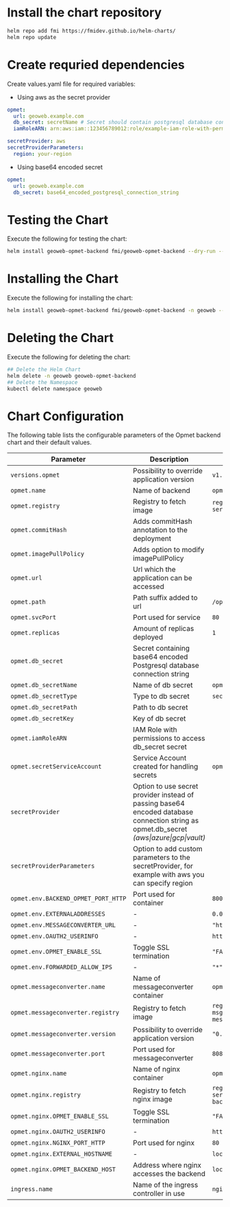 # Install the chart repository

```bash
helm repo add fmi https://fmidev.github.io/helm-charts/
helm repo update
```

# Create requried dependencies

Create values.yaml file for required variables:
* Using aws as the secret provider
```yaml
opmet: 
  url: geoweb.example.com
  db_secret: secretName # Secret should contain postgresql database connection string
  iamRoleARN: arn:aws:iam::123456789012:role/example-iam-role-with-permissions-to-secret

secretProvider: aws
secretProviderParameters:
  region: your-region
```

* Using base64 encoded secret
```yaml
opmet:
  url: geoweb.example.com
  db_secret: base64_encoded_postgresql_connection_string
```

# Testing the Chart
Execute the following for testing the chart:

```bash
helm install geoweb-opmet-backend fmi/geoweb-opmet-backend --dry-run --debug -n geoweb --values=./values.yaml
```

# Installing the Chart

Execute the following for installing the chart:

```bash
helm install geoweb-opmet-backend fmi/geoweb-opmet-backend -n geoweb --values=./values.yaml
```

# Deleting the Chart
Execute the following for deleting the chart:

```bash
## Delete the Helm Chart
helm delete -n geoweb geoweb-opmet-backend
## Delete the Namespace
kubectl delete namespace geoweb
```

# Chart Configuration
The following table lists the configurable parameters of the Opmet backend chart and their default values.

| Parameter | Description | Default |
| - | - | - |
| `versions.opmet` | Possibility to override application version | `v1.0.0` |
| `opmet.name` | Name of backend | `opmet` |
| `opmet.registry` | Registry to fetch image | `registry.gitlab.com/opengeoweb/backend-services/opmet-backend` |
| `opmet.commitHash` | Adds commitHash annotation to the deployment | |
| `opmet.imagePullPolicy` | Adds option to modify imagePullPolicy | |
| `opmet.url` | Url which the application can be accessed | |
| `opmet.path` | Path suffix added to url | `/opmet/(.*)` |
| `opmet.svcPort` | Port used for service | `80` |
| `opmet.replicas` | Amount of replicas deployed | `1` |
| `opmet.db_secret` | Secret containing base64 encoded Postgresql database connection string | |
| `opmet.db_secretName` | Name of db secret | `opmet-db` |
| `opmet.db_secretType` | Type to db secret | `secretsmanager` |
| `opmet.db_secretPath` | Path to db secret | |
| `opmet.db_secretKey` | Key of db secret | |
| `opmet.iamRoleARN` | IAM Role with permissions to access db_secret secret | |
| `opmet.secretServiceAccount` | Service Account created for handling secrets | `opmet-service-account` |
| `secretProvider` | Option to use secret provider instead of passing base64 encoded database connection string as opmet.db_secret *(aws\|azure\|gcp\|vault)* | |
| `secretProviderParameters` | Option to add custom parameters to the secretProvider, for example with aws you can specify region | |
| `opmet.env.BACKEND_OPMET_PORT_HTTP` | Port used for container | `8000` |
| `opmet.env.EXTERNALADDRESSES` | - | `0.0.0.0:80` |
| `opmet.env.MESSAGECONVERTER_URL` | - | `"http://localhost:8080/getsigmettac"` |
| `opmet.env.OAUTH2_USERINFO` | - | `https://gitlab.com/oauth/userinfo` |
| `opmet.env.OPMET_ENABLE_SSL` | Toggle SSL termination | `"FALSE"` |
| `opmet.env.FORWARDED_ALLOW_IPS` | - | `"*"` |
| `opmet.messageconverter.name` | Name of messageconverter container | `opmet-messageconverter` |
| `opmet.messageconverter.registry` | Registry to fetch image | `registry.gitlab.com/opengeoweb/avi-msgconverter/geoweb-knmi-avi-messageservices` |
| `opmet.messageconverter.version` | Possibility to override application version | `"0.1.1"` |
| `opmet.messageconverter.port` | Port used for messageconverter | `8080` |
| `opmet.nginx.name` | Name of nginx container | `opmet-nginx` |
| `opmet.nginx.registry` | Registry to fetch nginx image | `registry.gitlab.com/opengeoweb/backend-services/opmet-backend/nginx-opmet-backend` |
| `opmet.nginx.OPMET_ENABLE_SSL` | Toggle SSL termination | `"FALSE"` |
| `opmet.nginx.OAUTH2_USERINFO` | - | `https://gitlab.com/oauth/userinfo` |
| `opmet.nginx.NGINX_PORT_HTTP` | Port used for nginx | `80` |
| `opmet.nginx.EXTERNAL_HOSTNAME` | - | `localhost:80` |
| `opmet.nginx.OPMET_BACKEND_HOST` | Address where nginx accesses the backend | `localhost:8080` |
| `ingress.name` | Name of the ingress controller in use | `nginx-ingress-controller` |
